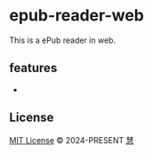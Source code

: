 # epub-reader-web

This is a ePub reader in web.

## features

-

## License

[MIT License](https://github.com/hui890514/epub-reader-web/blob/main/LICENSE) © 2024-PRESENT [慧](https://github.com/hui890514)
